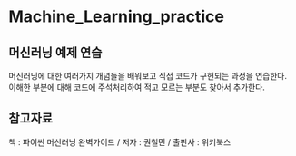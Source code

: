 # Machine_Learning_practice


## 머신러닝 예제 연습
머신러닝에 대한 여러가지 개념들을 배워보고 직접 코드가 구현되는 과정을 연습한다.
이해한 부분에 대해 코드에 주석처리하여 적고 모르는 부분도 찾아서 추가한다.

## 참고자료
책 : 파이썬 머신러닝 완벽가이드 / 저자 : 권철민 / 출판사 : 위키북스

